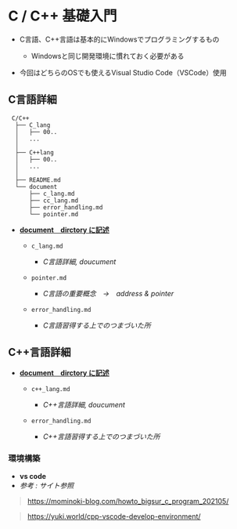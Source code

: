 # C / C++ 基礎入門
- C言語、C++言語は基本的にWindowsでプログラミングするもの
  - Windowsと同じ開発環境に慣れておく必要がある

- 今回はどちらのOSでも使えるVisual Studio Code（VSCode）使用
## C言語詳細
     C/C++
      ├── C_lang
      │   ├── 00..
      │   ...
      │
      ├── C++lang
      │   ├── 00..
      │   ...
      │
      ├── README.md
      └── document
          ├── c_lang.md
          ├── cc_lang.md
          ├── error_handling.md
          └── pointer.md
- **<u>document　dirctory に記述</u>**
  - `c_lang.md`
    - *C言語詳細, doucument*

  - `pointer.md`
      - *C言語の重要概念　->　address & pointer*

  - `error_handling.md`
    - *C言語習得する上でのつまづいた所*
## C++言語詳細
- **<u>document　dirctory に記述</u>**
  - `c++_lang.md`
    - *C++言語詳細, doucument*

  - `error_handling.md`
    - *C++言語習得する上でのつまづいた所*
### 環境構築
- **vs code**
- *参考 : サイト参照*
> https://mominoki-blog.com/howto_bigsur_c_program_202105/

> https://yuki.world/cpp-vscode-develop-environment/





